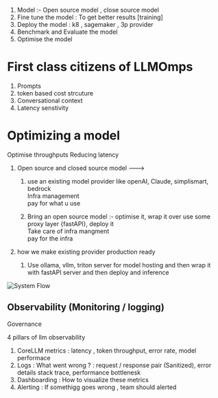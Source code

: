 1. Model :- Open source model , close source model
2. Fine tune the model : To get better results [training]
3. Deploy the model : k8 , sagemaker , 3p provider
4. Benchmark and Evaluate the model
5. Optimise the model

# First class citizens of LLMOmps

1. Prompts
2. token based cost strcuture
3. Conversational context
4. Latency senstivity

# Optimizing a model

 Optimise throughputs
 Reducing latency

1. Open source and closed source model --->

   1. use an existing model provider like openAI, Claude, simplismart, bedrock  
      Infra management  
      pay for what u use  

   2. Bring an open source model :- optimise it, wrap it over use some proxy layer {fastAPI}, deploy it  
      Take care of infra mangment  
      pay for the infra  

2. how we make existing provider production ready  

   1. Use ollama, vllm, triton server for model hosting and then wrap it with fastAPI server and then deploy and inference

![System Flow](assets/system.png)


## Observability (Monitoring / logging)
Governance

4 pillars of llm observability
1. CoreLLM metrics : latency , token throughput, error rate, model performace
2. Logs : What went wrong ? : request / response pair (Sanitized), error details stack trace, performance bottlenesk
3. Dashboarding : How to visualize these metrics
4. Alerting : If somethigg goes wrong , team should alerted
